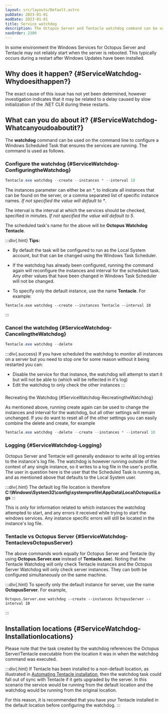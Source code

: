 ```yaml
---
layout: src/layouts/Default.astro
pubDate: 2023-01-01
modDate: 2023-01-01
title: Service watchdog
description: The Octopus Server and Tentacle watchdog command can be used to configure a Windows Scheduled Task that ensures the services are running.
navOrder: 2300
---
```


In some environment the Windows Services for Octopus Server and Tentacle may not reliably start when the server is rebooted.  This typically occurs during a restart after Windows Updates have been installed.

## Why does it happen? {#ServiceWatchdog-Whydoesithappen?}

The exact cause of this issue has not yet been determined, however investigation indicates that it may be related to a delay caused by slow initialization of the .NET CLR during these restarts.

## What can you do about it? {#ServiceWatchdog-Whatcanyoudoaboutit?}

The **watchdog** command can be used on the command line to configure a Windows Scheduled Task that ensures the services are running.  The command is used as follows.

### Configure the watchdog {#ServiceWatchdog-ConfiguringtheWatchdog}

```powershell
Tentacle.exe watchdog --create --instances * --interval 10
```

The instances parameter can either be an \*, to indicate all instances that can be found on the server, or a comma separated list of specific instance names.  *If not specified the value will default to \**.

The interval is the interval at which the services should be checked, specified in minutes.  *If not specified the value will default to 5*.

The scheduled task's name for the above will be **Octopus Watchdog Tentacle**.

:::div{.hint}
**Tips:**
- By default the task will be configured to run as the Local System account, but that can be changed using the Windows Task Scheduler.
- If the watchdog has already been configured, running the command again will reconfigure the instances and interval for the scheduled task.  Any other values that have been changed in Windows Task Scheduler will not be changed.

- To specify only the default instance, use the name **Tentacle**. For example:

```
Tentacle.exe watchdog --create --instances Tentacle --interval 10
```
:::

### Cancel the watchdog {#ServiceWatchdog-CancelingtheWatchdog}

```powershell
Tentacle.exe watchdog --delete
```

:::div{.success}
If you have scheduled the watchdog to monitor all instances on a server but you need to stop one for some reason without it being restarted you can:

- Disable the service for that instance, the watchdog will attempt to start it but will not be able to (which will be reflected in it's log)
- Edit the watchdog to only check the other instances
:::

###
Recreating the Watchdog {#ServiceWatchdog-RecreatingtheWatchdog}

As mentioned above, running create again can be used to change the instances and interval for the watchdog, but all other settings will remain unchanged.  If you do want to reset all of the other settings you can easily combine the delete and create, for example

```powershell
Tentacle.exe watchdog --delete --create --instances * --interval 10
```

### Logging {#ServiceWatchdog-Logging}

Octopus Server and Tentacle will generally endeavor to write all log entries to the instance's log file.  The watchdog is however running outside of the context of any single instance, so it writes to a log file in the user's profile.  The user in question here is the user that the Scheduled Task is running as, and as mentioned above that defaults to the Local System user.

:::div{.hint}
The default log file location is therefore **C:\Windows\System32\config\systemprofile\AppData\Local\Octopus\Logs**
:::

This is only for information related to which instances the watchdog attempted to start, and any errors it received while trying to start the windows services.  Any instance specific errors will still be located in the instance's log file.

### Tentacle vs Octopus Server {#ServiceWatchdog-TentaclevsOctopusServer}

The above commands work equally for Octopus Server and Tentacle (by using **Octopus.Server.exe** instead of **Tentacle.exe**).  Noting that the Tentacle Watchdog will only check Tentacle instances and the Octopus Server Watchdog will only check server instances.  They can both be configured simultaneously on the same machine.

:::div{.hint}
To specify only the default instance for server, use the name **OctopusServer**. For example,

```
Octopus.Server.exe watchdog --create --instances OctopusServer --interval 10
```
:::

## Installation locations {#ServiceWatchdog-Installationlocations}

Please note that the task created by the watchdog references the Octopus Server/Tentacle executable from the location it was in when the watchdog command was executed.

:::div{.hint}
If Tentacle has been installed to a non-default location, as illustrated in [Automating Tentacle installation](/docs/infrastructure/deployment-targets/tentacle/windows/automating-tentacle-installation), then the watchdog task could fall out of sync with Tentacle if it gets upgraded by the server. In this scenario the service would be running from the default location and the watchdog would be running from the original location.

For this reason, it is recommended that you have your Tentacle installed in the default location before configuring the watchdog.
:::

